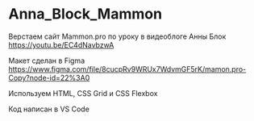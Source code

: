 # Anna_Block_Mammon

Верстаем сайт Mammon.pro по уроку в видеоблоге Анны Блок 
https://youtu.be/EC4dNavbzwA

Макет сделан в Figma
https://www.figma.com/file/8cucpRv9WRUx7WdvmGF5rK/mamon.pro-Copy?node-id=22%3A0

Используем HTML, CSS Grid и CSS Flexbox

Код написан в VS Code
